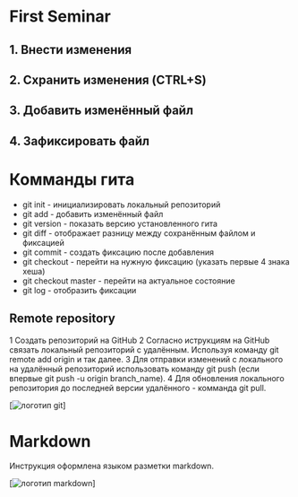 # First Seminar
## 1. Внести изменения
## 2. Схранить изменения (CTRL+S)
## 3. Добавить изменённый файл
## 4. Зафиксировать файл
# Комманды гита
* git init - инициализировать локальный репозиторий
* git add - добавить изменённый файл
* git version - показать версию установленного гита
* git diff - отображает разницу между сохранённым файлом и фиксацией
* git commit - создать фиксацию после добавления
* git checkout - перейти на нужную фиксацию (указать первые 4 знака хеша)
* git checkout master - перейти на актуальное состояние
* git log - отобразить фиксации
## Remote repository
1 Создать репозиторий на GitHub
2 Согласно иструкциям на GitHub связать локальный репозиторий с удалённым.
Используя команду git remote add origin <URL> и так далее.
3 Для отправки изменений с локального на удалённый репозиторий использовать команду git push (если впервые git push -u origin branch_name).
4 Для обновления локального репозитория до последней версии удалённого - комманда git pull.

[![логотип git](https://encrypted-tbn0.gstatic.com/images?q=tbn:ANd9GcSdd25hyNQOMs4Xx1Cv_A_oaT0zagfSWlXMBA&s)]

# Markdown

Инструкция оформлена языком разметки markdown.

[![логотип markdown](https://encrypted-tbn0.gstatic.com/images?q=tbn:ANd9GcRnu7934BT4IAqyaLexJIlqSaThMNkeiRzz0ux0qR11wQ&s)]
